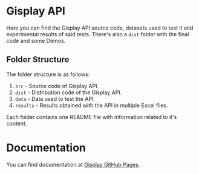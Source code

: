 # Gisplay API

Here you can find the Gisplay API source code, datasets used to test it and experimental results of said tests. There's also a ```dist``` folder with the final code and some Demos.

## Folder Structure

The folder structure is as follows:

1. ```src``` - Source code of Gisplay API.
2. ```dist``` - Distribution code of the Gisplay API.
3. ```data``` - Data used to test the API.
4. ```results``` -  Results obtained with the API in multiple Excel files.

Each folder contains one README file with information related to it's content.

# Documentation

You can find documentation at [Gisplay GitHub Pages](https://iursevla.github.io/gisplayv2Demos/esdoc/source.html).
